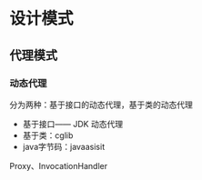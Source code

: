 #  设计模式

## 代理模式

### 动态代理

分为两种：基于接口的动态代理，基于类的动态代理

+ 基于接口—— JDK 动态代理
+ 基于类：cglib
+ java字节码：javaasisit

Proxy、InvocationHandler

